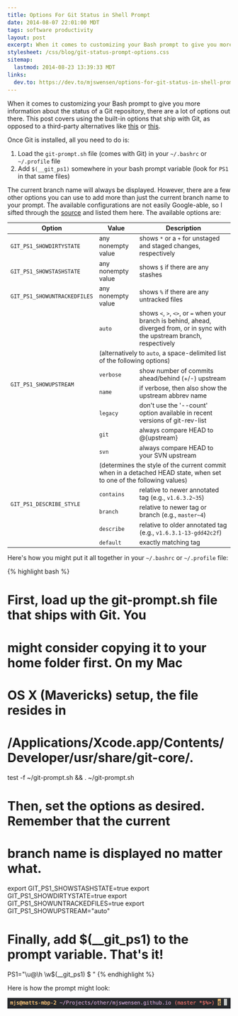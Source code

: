```yaml
---
title: Options For Git Status in Shell Prompt
date: 2014-08-07 22:01:00 MDT
tags: software productivity
layout: post
excerpt: When it comes to customizing your Bash prompt to give you more information about the status of a Git repository, there are a lot of options out there. This post covers using the built-in options that ship with Git.
stylesheet: /css/blog/git-status-prompt-options.css
sitemap:
  lastmod: 2014-08-23 13:39:33 MDT
links:
  dev.to: https://dev.to/mjswensen/options-for-git-status-in-shell-prompt-12a0
---
```


When it comes to customizing your Bash prompt to give you more information about the status of a Git repository, there are a lot of options out there. This post covers using the built-in options that ship with Git, as opposed to a third-party alternatives like [this](https://github.com/magicmonty/bash-git-prompt) or [this](https://github.com/lvv/git-prompt).

Once Git is installed, all you need to do is:

1. Load the `git-prompt.sh` file (comes with Git) in your `~/.bashrc` or `~/.profile` file
2. Add `$(__git_ps1)` somewhere in your bash prompt variable (look for `PS1` in that same files) 

The current branch name will always be displayed. However, there are a few other options you can use to add more than just the current branch name to your prompt. The available configurations are not easily Google-able, so I sifted through the [source](https://raw.githubusercontent.com/git/git/master/contrib/completion/git-prompt.sh) and listed them here. The available options are:

<div class="table-wrapper">
  <table>
    <thead>
      <tr>
        <th>Option</th>
        <th>Value</th>
        <th>Description</th>
      </tr>
    </thead>
    <tbody>
      <tr>
        <td><code>GIT_PS1_SHOWDIRTYSTATE</code></td>
        <td>any nonempty value</td>
        <td>shows <code>*</code> or a <code>+</code> for unstaged and staged changes, respectively</td>
      </tr>
      <tr>
        <td><code>GIT_PS1_SHOWSTASHSTATE</code></td>
        <td>any nonempty value</td>
        <td>shows <code>$</code> if there are any stashes</td>
      </tr>
      <tr>
        <td><code>GIT_PS1_SHOWUNTRACKEDFILES</code></td>
        <td>any nonempty value</td>
        <td>shows <code>%</code> if there are any untracked files</td>
      </tr>
      <tr>
        <td rowspan="7"><code>GIT_PS1_SHOWUPSTREAM</code></td>
        <td><code>auto</code></td>
        <td>shows <code>&lt;</code>, <code>&gt;</code>, <code>&lt;&gt;</code>, or <code>=</code> when your branch is behind, ahead, diverged from, or in sync with the upstream branch, respectively</td>
      </tr>
      <tr>
        <td colspan="2" class="meta">(alternatively to <code>auto</code>, a space-delimited list of the following options)</td>
      </tr>
      <tr>
        <td><code>verbose</code></td>
        <td>show number of commits ahead/behind (+/-) upstream</td>
      </tr>
      <tr>
        <td><code>name</code></td>
        <td>if verbose, then also show the upstream abbrev name</td>
      </tr>
      <tr>
        <td><code>legacy</code></td>
        <td>don't use the '--count' option available in recent versions of git-rev-list</td>
      </tr>
      <tr>
        <td><code>git</code></td>
        <td>always compare HEAD to @{upstream}</td>
      </tr>
      <tr>
        <td><code>svn</code></td>
        <td>always compare HEAD to your SVN upstream</td>
      </tr>
      <tr>
        <td rowspan="5"><code>GIT_PS1_DESCRIBE_STYLE</code></td>
        <td colspan="2" class="meta">(determines the style of the current commit when in a detached HEAD state, when set to one of the following values)</td>
      </tr>
      <tr>
        <td><code>contains</code></td>
        <td>relative to newer annotated tag (e.g., <code>v1.6.3.2~35</code>)</td>
      </tr>
      <tr>
        <td><code>branch</code></td>
        <td>relative to newer tag or branch (e.g., <code>master~4</code>)</td>
      </tr>
      <tr>
        <td><code>describe</code></td>
        <td>relative to older annotated tag (e.g., <code>v1.6.3.1-13-gdd42c2f</code>)</td>
      </tr>
      <tr>
        <td><code>default</code></td>
        <td>exactly matching tag</td>
      </tr>
    </tbody>
  </table>
</div>

Here's how you might put it all together in your `~/.bashrc` or `~/.profile` file:

{% highlight bash %}
# First, load up the git-prompt.sh file that ships with Git. You
# might consider copying it to your home folder first. On my Mac
# OS X (Mavericks) setup, the file resides in
# /Applications/Xcode.app/Contents/Developer/usr/share/git-core/.
test -f ~/git-prompt.sh && . ~/git-prompt.sh

# Then, set the options as desired. Remember that the current
# branch name is displayed no matter what.
export GIT_PS1_SHOWSTASHSTATE=true
export GIT_PS1_SHOWDIRTYSTATE=true
export GIT_PS1_SHOWUNTRACKEDFILES=true
export GIT_PS1_SHOWUPSTREAM="auto"

# Finally, add $(__git_ps1) to the prompt variable. That's it!
PS1="\u@\h \w\$(__git_ps1) \$ "
{% endhighlight %}

Here is how the prompt might look:

![Git status embedded in bash prompt](/blog/images/git-prompt.png)
